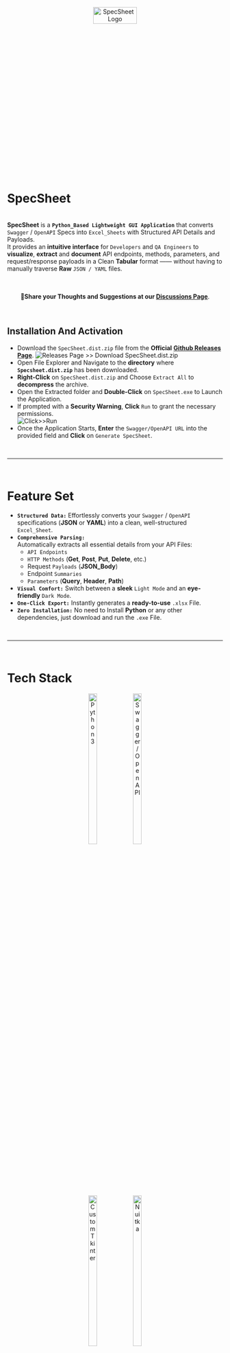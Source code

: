 <div align="center">
   <img src="https://github.com/user-attachments/assets/322f81b8-3629-43bf-bde9-f312df7b5823" alt="SpecSheet Logo" width="45%" height="10%">
</div>

# SpecSheet
   <br>**SpecSheet** is a **`Python_Based Lightweight GUI Application`** that converts `Swagger` / `OpenAPI` Specs into `Excel_Sheets` with Structured API Details and Payloads.<br>
   It provides an **intuitive interface** for `Developers` and `QA Engineers` to **visualize**, **extract** and **document** API endpoints, methods, parameters, and request/response payloads in a Clean **Tabular** format —— without having to manually traverse **Raw** `JSON / YAML` files.
<br>
<br>
<br>

<div align="center">
  
**📌Share your Thoughts and Suggestions at our [Discussions Page](https://github.com/Yashvant-Chhapwale/SpecSheet-Swagger_To_Excel_Converter/discussions/1)**.
</div>
<br>

## Installation And Activation
- Download the `SpecSheet.dist.zip` file from the **Official** [**Github Releases Page**](https://github.com/Yashvant-Chhapwale/SpecSheet-Swagger_To_Excel_Converter/releases/tag/v1.0.0).
  ![Releases Page >> Download `SpecSheet.dist.zip`](https://github.com/user-attachments/assets/8949edb7-3c67-4872-a301-7935f4ffe873)<br>
- Open File Explorer and Navigate to the **directory** where **`Specsheet.dist.zip`** has been downloaded.
- **Right-Click** on `SpecSheet.dist.zip` and Choose `Extract All` to **decompress** the archive.
- Open the Extracted folder and **Double-Click** on `SpecSheet.exe` to Launch the Application.
- If prompted with a **Security Warning**, **Click** `Run` to grant the necessary permissions.<br>
  ![Click>>Run](https://github.com/user-attachments/assets/d551337e-58ea-4628-9176-8eefc762c40c)<br>
- Once the Application Starts, **Enter** the `Swagger/OpenAPI URL` into the provided field and **Click** on `Generate SpecSheet`.
<br>

---
<br>

# Feature Set
- **`Structured Data:`** Effortlessly converts your `Swagger` / `OpenAPI` specifications (**JSON** or **YAML**) into a clean, well-structured `Excel_Sheet`.
- **`Comprehensive Parsing:`** <br>
  Automatically extracts all essential details from your API Files:
  - `API Endpoints`
  - `HTTP Methods` (**Get**, **Post**, **Put**, **Delete**, etc.)
  - Request `Payloads` (**JSON_Body**)
  - Endpoint `Summaries`
  - `Parameters` (**Query**, **Header**, **Path**)
- **`Visual Comfort:`** Switch between a **sleek** `Light Mode` and an **eye-friendly** `Dark Mode`.
- **`One-Click Export:`** Instantly generates a **ready-to-use** `.xlsx` File.
- **`Zero Installation:`** No need to Install **Python** or any other dependencies, just download and run the `.exe` File.
<br>

---
<br>

# Tech Stack
<div align="center">
<a  href="https://docs.python.org/3/"><img src="https://github.com/user-attachments/assets/f3575d17-400b-4a22-9b4b-6588a1f9ac4d" alt="Python 3" width="20%" height="30%" /></a>
<a href="https://petstore3.swagger.io/"><img src="https://github.com/user-attachments/assets/e407ef4b-0b40-4a21-920a-ce2b8efbfffa" alt="Swagger / OpenAPI" width="20%" height="30%" /></a>
<br>
<a href="https://github.com/TomSchimansky/CustomTkinter"><img src="https://github.com/user-attachments/assets/01c7d152-64d5-440a-95bc-3433dafd6876" alt="Custom Tkinter" width="20%" height="30%" /></a>
<a href="https://nuitka.net/user-documentation/"><img src="https://github.com/user-attachments/assets/2dc09c08-880e-403a-9a9b-49f39add2e65" alt="Nuitka" width="20%" height="30%" /></a> 
<br>
<br>
   
   **` Click on a Tool to View its Documentation! `**
</div>
<br>

---
<br>

# GUI Snapshots

**`Dark Mode:`**
<img src="https://github.com/user-attachments/assets/ec6a7915-fb70-403d-adc3-2a0e21d58f27" alt="Dark Mode Snapshot" width="100%" height="50%" /><br>
<br>

**`Light Mode:`**
<img src="https://github.com/user-attachments/assets/acd7f1f5-53c7-45f4-ae72-3b21cafc7cac" alt="Light Mode Snapshot" width="100%" height="50%" /><br> 
<br>

---
<br>

# Sample Output

**`Sample Excel_Output:`**
<img src="https://github.com/user-attachments/assets/4a8274e3-6d0c-40a3-8ebd-667be73fa432" width="100%" height="50%" /><br> 
<br>

---
<br>

# Resources
- **`Sample OpenAPI_Dataset (JSON URL)`:** **[https://petstore3.swagger.io/api/v3/openapi.json](https://petstore3.swagger.io/api/v3/openapi.json)**
- **`Sample OpenAPI_Dataset (YAML URL)`:** **[https://petstore3.swagger.io/api/v3/openapi.yaml](https://petstore3.swagger.io/api/v3/openapi.yaml)**
- **`Programming Language`:** **[Python 3](https://docs.python.org/3/)**
- **`Excel Generator / Editor`:** **[openpyxl](https://pypi.org/project/openpyxl/)**
- **`JSON_Parser`:** **[pyjson](https://pypi.org/project/pyjson/)**
- **`YAML_Parser`:** **[pyyaml](https://pypi.org/project/PyYAML/)**
- **`HTTP Request_Handler`:** **[requests](https://pypi.org/project/requests/)**
- **`GUI_Library`:** **[Custom Tkinter](https://pypi.org/project/customtkinter/)**
- **`Build_Engine`:** **[Nuitka](https://nuitka.net/user-documentation/)**
<br>

---
<br>
